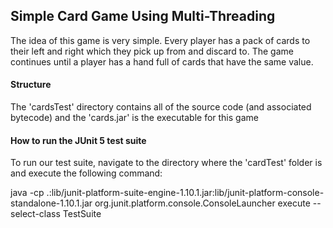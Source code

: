 ## Simple Card Game Using Multi-Threading
The idea of this game is very simple. Every player has a pack of cards to their left and right which they pick up from and discard to. The game continues until a player has a hand full of cards that have the same value.

#### Structure
The 'cardsTest' directory contains all of the source code (and associated bytecode) and the 'cards.jar' is the executable for this game

#### How to run the JUnit 5 test suite
To run our test suite, navigate to the directory where the 'cardTest' folder is and execute the following command:

java -cp .:lib/junit-platform-suite-engine-1.10.1.jar:lib/junit-platform-console-standalone-1.10.1.jar org.junit.platform.console.ConsoleLauncher execute --select-class TestSuite
